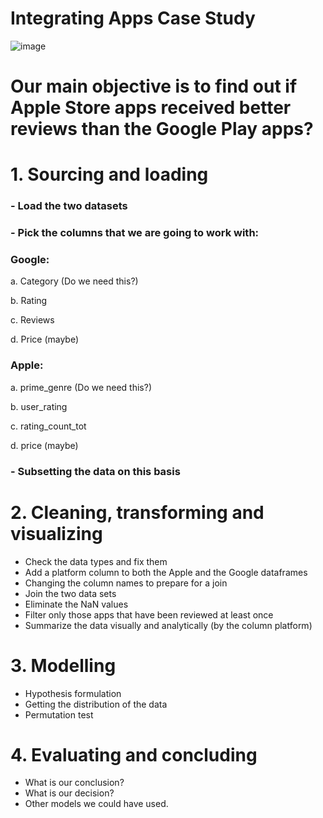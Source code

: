 # Integrating Apps Case Study

![image](https://user-images.githubusercontent.com/86930309/222280033-f03e2a62-1024-4319-a972-ac927201e676.png)

# Our main objective is to find out if Apple Store apps received better reviews than the Google Play apps?

# 1. Sourcing and loading

### - Load the two datasets
### - Pick the columns that we are going to work with:

### Google: 

a. Category (Do we need this?)

b. Rating

c. Reviews

d. Price (maybe)

### Apple:

a. prime_genre (Do we need this?)

b. user_rating

c. rating_count_tot

d. price (maybe)

### - Subsetting the data on this basis

# 2. Cleaning, transforming and visualizing

- Check the data types and fix them
- Add a platform column to both the Apple and the Google dataframes
- Changing the column names to prepare for a join
- Join the two data sets
- Eliminate the NaN values
- Filter only those apps that have been reviewed at least once
- Summarize the data visually and analytically (by the column platform)

# 3. Modelling

- Hypothesis formulation
- Getting the distribution of the data
- Permutation test

# 4. Evaluating and concluding

- What is our conclusion?
- What is our decision?
- Other models we could have used.
